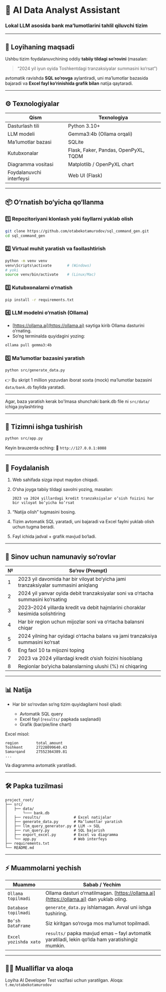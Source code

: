 
# 🧠 AI Data Analyst Assistant

### Lokal LLM asosida bank ma’lumotlarini tahlil qiluvchi tizim

---

## 📘 Loyihaning maqsadi

Ushbu tizim foydalanuvchining oddiy **tabiiy tildagi so‘rovini** (masalan:

> “2024 yil iyun oyida Toshkentdagi tranzaksiyalar summasini ko‘rsat”)

avtomatik ravishda **SQL so‘rovga** aylantiradi, uni ma’lumotlar bazasida bajaradi va **Excel fayl ko‘rinishida grafik bilan** natija qaytaradi.

---

## ⚙️ Texnologiyalar

| Qism                     | Texnologiya                          |
| ------------------------ | ------------------------------------ |
| Dasturlash tili          | Python 3.10+                         |
| LLM modeli               | Gemma3:4b (Ollama orqali)            |
| Ma’lumotlar bazasi       | SQLite                               |
| Kutubxonalar             | Flask, Faker, Pandas, OpenPyXL, TQDM |
| Diagramma vositasi       | Matplotlib / OpenPyXL chart          |
| Foydalanuvchi interfeysi | Web UI (Flask)                       |

---

## 📦 O‘rnatish bo‘yicha qo‘llanma

### 1️⃣ Repozitoriyani klonlash yoki fayllarni yuklab olish

```bash
git clone https://github.com/otabekotamurodov/sql_command_gen.git
cd sql_command_gen
```

### 2️⃣ Virtual muhit yaratish va faollashtirish

```bash
python -m venv venv
venv\Scripts\activate       # (Windows)
# yoki
source venv/bin/activate    # (Linux/Mac)
```

### 3️⃣ Kutubxonalarni o‘rnatish

```bash
pip install -r requirements.txt
```

### 4️⃣ LLM modelni o‘rnatish (Ollama)

* [https://ollama.ai](https://ollama.ai) saytiga kirib Ollama dasturini o‘rnating.
* So‘ng terminalda quyidagini yozing:

```bash
ollama pull gemma3:4b
```

### 5️⃣ Ma’lumotlar bazasini yaratish

```bash
python src/generate_data.py
```

👉 Bu skript 1 million yozuvdan iborat soxta (mock) ma’lumotlar bazasini `data/bank.db` faylida yaratadi.

---

Agar, baza yaratish kerak bo'lmasa shunchaki bank.db file ni `src/data/` ichiga joylashtiring

---

## 🚀 Tizimni ishga tushirish

```bash
python src/app.py
```

Keyin brauzerda oching:
🔗 `http://127.0.0.1:8008`

---

## 💬 Foydalanish

1. Web sahifada sizga input maydon chiqadi.
2. O‘sha joyga tabiiy tildagi savolni yozing, masalan:

   ```
   2023 va 2024 yillardagi kredit tranzaksiyalar o‘sish foizini har bir viloyat bo‘yicha ko‘rsat
   ```
3. “Natija olish” tugmasini bosing.
4. Tizim avtomatik SQL yaratadi, uni bajaradi va Excel faylni yuklab olish uchun tugma beradi.
5. Fayl ichida jadval + grafik mavjud bo‘ladi.

---

## 🧩 Sinov uchun namunaviy so‘rovlar

| № | So‘rov (Prompt)                                                                   |
| - | --------------------------------------------------------------------------------- |
| 1 | 2023 yil davomida har bir viloyat bo‘yicha jami tranzaksiyalar summasini aniqlang |
| 2 | 2024 yil yanvar oyida debit tranzaksiyalar soni va o‘rtacha summasini ko‘rsating  |
| 3 | 2023–2024 yillarda kredit va debit hajmlarini choraklar kesimida solishtiring     |
| 4 | Har bir region uchun mijozlar soni va o‘rtacha balansni chiqar                    |
| 5 | 2024 yilning har oyidagi o‘rtacha balans va jami tranzaksiya summasini ko‘rsat    |
| 6 | Eng faol 10 ta mijozni toping                                                     |
| 7 | 2023 va 2024 yillardagi kredit o‘sish foizini hisoblang                           |
| 8 | Regionlar bo‘yicha balanslarning ulushi (%) ni chiqaring                          |

---

## 📊 Natija

* Har bir so‘rovdan so‘ng tizim quyidagilarni hosil qiladi:

  * Avtomatik SQL query
  * Excel fayl (`results/` papkada saqlanadi)
  * Grafik (bar/pie/line chart)

Excel misol:

```
region        total_amount
Toshkent      27228099640.43
Samarqand     27552364389.81
...
```

Va diagramma avtomatik yaratiladi.

---

## 🛠 Papka tuzilmasi

```
project_root/            
├── src/ 
│   ├── data/
│       └─── bank.db
│   ├── results/               # Excel natijalar
│   ├── generate_data.py       # Ma’lumotlar yaratish
│   ├── llm_query_generator.py # LLM -> SQL
│   ├── run_query.py           # SQL bajarish
│   ├── export_excel.py        # Excel va diagramma
│   └── app.py                 # Web interfeys
├── requirements.txt
└── README.md
```

---

## ⚡ Muammolarni yechish

| Muammo                | Sabab / Yechim                                                                                   |
| --------------------- | ------------------------------------------------------------------------------------------------ |
| `Ollama topilmadi`    | Ollama dasturi o‘rnatilmagan. [https://ollama.ai](https://ollama.ai) dan yuklab oling.           |
| `Database topilmadi`  | `generate_data.py` ishlamagan. Avval uni ishga tushiring.                                        |
| `Bo‘sh DataFrame`     | Siz kiritgan so‘rovga mos ma’lumot topilmadi.                                                    |
| `Excel yozishda xato` | `results/` papka mavjud emas – fayl avtomatik yaratiladi, lekin qo‘lda ham yaratishingiz mumkin. |

---

## 👨‍💻 Mualliflar va aloqa

Loyiha AI Developer Test vazifasi uchun yaratilgan.
Aloqa: `t.me/otabekotamurodov`
